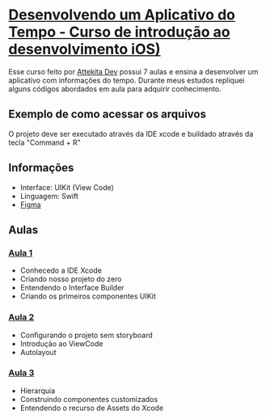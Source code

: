# [Desenvolvendo um Aplicativo do Tempo - Curso de introdução ao desenvolvimento iOS)](https://www.youtube.com/watch?v=I8p8KlKEI_Y&list=PLprgbdnzrDkHjUr2mFq0ypg-v6RNChKA8)

Esse curso feito por [Attekita Dev](https://www.youtube.com/@attekitadev) possui 7 aulas e ensina a desenvolver um aplicativo com informações do tempo. Durante meus estudos repliquei alguns códigos abordados em aula para adquirir conhecimento.

## Exemplo de como acessar os arquivos

O projeto deve ser executado através da IDE xcode e buildado através da tecla "Command + R"

## Informações
- Interface: UIKit (View Code)
- Linguagem: Swift
- [Figma](https://www.figma.com/file/OczdlZrkU7Z7DyYLLDoiPo/App-Tempo?node-id=0%3A1&mode=dev)

## Aulas

### [Aula 1](https://www.youtube.com/watch?v=I8p8KlKEI_Y&list=PLprgbdnzrDkHjUr2mFq0ypg-v6RNChKA8)
- Conhecedo a IDE Xcode
- Criando nosso projeto do zero
- Entendendo o Interface Builder
- Criando os primeiros componentes UIKit

### [Aula 2](https://www.youtube.com/watch?v=DOsN9unsL-0&list=PLprgbdnzrDkHjUr2mFq0ypg-v6RNChKA8&index=2)
- Configurando o projeto sem storyboard
- Introdução ao ViewCode
- Autolayout

### [Aula 3](https://www.youtube.com/watch?v=SLE5tKnFGFY)
- Hierarquia
- Construindo componentes customizados
- Entendendo o recurso de Assets do Xcode

